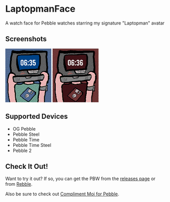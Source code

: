# LaptopmanFace
A watch face for Pebble watches starring my signature "Laptopman" avatar

## Screenshots
![Mono](screenshots/color_nice.png)
![Color](screenshots/color_evil.png)

## Supported Devices
- OG Pebble
- Pebble Steel
- Pebble Time
- Pebble Time Steel
- Pebble 2

## Check It Out!
Want to try it out? If so, you can get the PBW from the [releases page](https://github.com/johnspahr/laptopmanface/releases) or from [Rebble](https://apps.rebble.io/en_US/application/626b1ef27ca61400094ed7e4).

Also be sure to check out [Compliment Moi for Pebble](https://github.com/johnspahr/compliment-moi-pebble).
